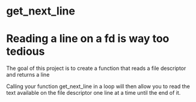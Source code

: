 # get_next_line
<h1> Reading a line on a fd is way too tedious </h1>
<p>The goal of this project is to create a function that reads a file descriptor and returns a line</p>
<p>Calling your function get_next_line in a loop will then allow you to read the text
available on the file descriptor one line at a time until the end of it.</p>
